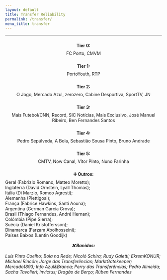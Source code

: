 ```yaml
---
layout: default
title: Transfer Reliability
permalink: /transfer/
menu_title: transfer
---
```



<style>
  .tier-title {
    text-align: center;
    font-weight: 700;
    margin-top: 1.5rem;
    margin-bottom: 0.5rem;
  }
  
  .tier-content {
    margin-left: auto;
    margin-right: auto;
    max-width: 600px;
  }
  
  .tier-content.centered {
    text-align: center;
  }
  
  .tier-content.left {
    text-align: left;
  }
  
  .banned {
    margin-top: 1rem;
    font-style: italic;
  }
</style>

---

<div class="tier-title">Tier 0:</div>
<div class="tier-content centered">
  FC Porto, CMVM
</div>

<div class="tier-title">Tier 1:</div>
<div class="tier-content centered">
  PortoYouth, RTP
</div>

<div class="tier-title">Tier 2:</div>
<div class="tier-content centered">
  O Jogo, Mercado Azul, zerozero, Cabine Desportiva, SportTV, JN
</div>

<div class="tier-title">Tier 3:</div>
<div class="tier-content centered">
  Mais Futebol/CNN, Record, SIC Notícias, Mais Exclusivo, José Manuel Ribeiro, Ben Fernandes Santos
</div>

<div class="tier-title">Tier 4:</div>
<div class="tier-content centered">
  Pedro Sepúlveda, A Bola, Sebastião Sousa Pinto, Bruno Andrade
</div>

<div class="tier-title">Tier 5:</div>
<div class="tier-content centered">
  CMTV, Now Canal, Vítor Pinto, Nuno Farinha
</div>

<div class="tier-title">➕ Outros:</div>
<div class="tier-content left">
  Geral (Fabrizio Romano, Matteo Moretto);<br>
  Inglaterra (David Ornstein, Lyall Thomas);<br>
  Itália (Di Marzio, Romeo Agresti);<br>
  Alemanha (Plettigoal);<br>
  França (Fabrice Hawkins, Santi Aouna);<br>
  Argentina (German Garcia Grova);<br>
  Brasil (Thiago Fernandes, André Hernan);<br>
  Colômbia (Pipe Sierra);<br>
  Suécia (Daniel Kristoffersson);<br>
  Dinamarca (Farzam Abolhosseini);<br>
  Países Baixos (Lentin Goodijk)
</div>

<div class="tier-title banned">❌ Banidos:</div>
<div class="tier-content left banned">
  Luís Pinto Coelho; Bola na Rede; Nicolò Schira; Rudy Galetti; EkremKONUR; Michael Rincón; Jorge das Transferências; MarktGatekeeper; Mercado1893; Info Azul&Branca; Perry das Transferências; Pedro Almeida; Sacha Tavolieri; invictus; Dragão de Berço; Rúben Fernandes
</div>
